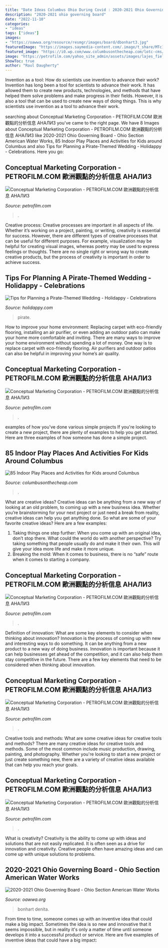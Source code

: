 ```yaml
---
title: "Date Ideas Columbus Ohio During Covid : 2020-2021 Ohio Governing Board"
description: "2020-2021 ohio governing board"
date: "2022-11-10"
categories:
- "ideas"
tags: ["ideas"]
images:
- "https://oawwa.org/resource/resmgr/images/board/dbonhart3.jpg"
featuredImage: "https://images.saymedia-content.com/.image/t_share/MTc1MDEyOTcxODEzMDIxNDE2/tips-for-planning-a-pirate-wedding.jpg"
featured_image: "https://i0.wp.com/www.columbusonthecheap.com/lotc-cms/wp-content/uploads/2018/07/IMG_3095-scaled.jpg?w=1830&amp;ssl=1"
image: "https://petrofilm.com/yahoo_site_admin/assets/images/lajes_field_2.104144325_std.jpg"
ShowToc: true
author: "Raul Daugherty"
---
```



Invention as a tool: How do scientists use invention to advance their work?
Invention has long been a tool for scientists to advance their work. It has allowed them to create new products, technologies, and methods that have helped them solve problems and make progress in their fields. However, it is also a tool that can be used to create new ways of doing things. This is why scientists use invention as a tool to advance their work.

	

		
searching about Conceptual Marketing Corporation - PETROFILM.COM ﻿歐洲觀點的分析信息 АНАЛИЗ you've came to the right page. We have 8 Images about Conceptual Marketing Corporation - PETROFILM.COM ﻿歐洲觀點的分析信息 АНАЛИЗ like 2020-2021 Ohio Governing Board - Ohio Section American Water Works, 85 Indoor Play Places and Activities for Kids around Columbus and also Tips for Planning a Pirate-Themed Wedding - Holidappy - Celebrations. Here you go:
		
    
## Conceptual Marketing Corporation - PETROFILM.COM ﻿歐洲觀點的分析信息 АНАЛИЗ

<img loading=lazy src="https://petrofilm.com/yahoo_site_admin/assets/images/Untitled-TrueColor-03.100110703_std.jpg" onerror="this.onerror=null;this.src='https://tse2.mm.bing.net/th?id=OIP.SYmK2t4xkhw3mv4KtXsu0gHaKB&amp;pid=15.1';" alt="Conceptual Marketing Corporation - PETROFILM.COM ﻿歐洲觀點的分析信息 АНАЛИЗ">

_Source: petrofilm.com_

>. 

	

Creative process:
Creative processes are important in all aspects of life. Whether it’s working on a project, painting, or writing, creativity is essential for success. However, there are different types of creative processes that can be useful for different purposes. For example, visualization may be helpful for creating visual images, whereas poetry may be used to express feelings or thoughts. There are no single right or wrong way to create creative products, but the process of creativity is important in order to achieve success.

    
## Tips For Planning A Pirate-Themed Wedding - Holidappy - Celebrations

<img loading=lazy src="https://images.saymedia-content.com/.image/t_share/MTc1MDEyOTcxODEzMDIxNDE2/tips-for-planning-a-pirate-wedding.jpg" onerror="this.onerror=null;this.src='https://tse3.mm.bing.net/th?id=OIP.oHl3PBRZtnEu_SjV5JplXgHaJ4&amp;pid=15.1';" alt="Tips for Planning a Pirate-Themed Wedding - Holidappy - Celebrations">

_Source: holidappy.com_

>pirate. 

	

How to improve your home environment: Replacing carpet with eco-friendly flooring, installing an air purifier, or even adding an outdoor patio can make your home more comfortable and inviting.
There are many ways to improve your home environment without spending a lot of money. One way is to replace carpet with eco-friendly flooring. Air purifiers and outdoor patios can also be helpful in improving your home’s air quality.

    
## Conceptual Marketing Corporation - PETROFILM.COM ﻿歐洲觀點的分析信息 АНАЛИЗ

<img loading=lazy src="https://petrofilm.com/yahoo_site_admin/assets/images/fb2a060asmall_001_norway_51st_state_of_usa.5813612_std.jpg" onerror="this.onerror=null;this.src='https://tse1.mm.bing.net/th?id=OIP.aTBggmPKAJzQOv7vbQNc6wAAAA&amp;pid=15.1';" alt="Conceptual Marketing Corporation - PETROFILM.COM ﻿歐洲觀點的分析信息 АНАЛИЗ">

_Source: petrofilm.com_

>. 

	

examples of how you've done various simple projects
If you're looking to create a new project, there are plenty of examples to help you get started. Here are three examples of how someone has done a simple project.

    
## 85 Indoor Play Places And Activities For Kids Around Columbus

<img loading=lazy src="https://i0.wp.com/www.columbusonthecheap.com/lotc-cms/wp-content/uploads/2018/07/IMG_3095-scaled.jpg?w=1830&amp;ssl=1" onerror="this.onerror=null;this.src='https://tse4.mm.bing.net/th?id=OIP.BQWxHXT5RUREX8GT1ukC2wHaFj&amp;pid=15.1';" alt="85 Indoor Play Places and Activities for Kids around Columbus">

_Source: columbusonthecheap.com_

>. 

	

What are creative ideas?
Creative ideas can be anything from a new way of looking at an old problem, to coming up with a new business idea. Whether you’re brainstorming for your next project or just need a break from reality, creative ideas can help you get anything done. So what are some of your favorite creative ideas? Here are a few examples: 
1) Taking things one step further: When you come up with an original idea, don’t stop there. What could the world do with another perspective? Try taking something that people usually do and make it their own. This will give your idea more life and make it more unique. 
2) Breaking the mold: When it comes to business, there is no “safe” route when it comes to starting a company.

    
## Conceptual Marketing Corporation - PETROFILM.COM ﻿歐洲觀點的分析信息 АНАЛИЗ

<img loading=lazy src="https://petrofilm.com/yahoo_site_admin/assets/images/lajes_field_2.104144325_std.jpg" onerror="this.onerror=null;this.src='https://tse4.mm.bing.net/th?id=OIP.jZ-KRC_2yYGVTiZsJUaaoAHaDB&amp;pid=15.1';" alt="Conceptual Marketing Corporation - PETROFILM.COM ﻿歐洲觀點的分析信息 АНАЛИЗ">

_Source: petrofilm.com_

>. 

	

Definition of innovation: What are some key elements to consider when thinking about innovation?
Innovation is the process of coming up with new and interesting ways to do something. It can be anything from a new product to a new way of doing business. Innovation is important because it can help businesses get ahead of the competition, and it can also help them stay competitive in the future.
There are a few key elements that need to be considered when thinking about innovation.

    
## Conceptual Marketing Corporation - PETROFILM.COM ﻿歐洲觀點的分析信息 АНАЛИЗ

<img loading=lazy src="https://www.petrofilm.com/yahoo_site_admin/assets/images/shutterstock_editorial_10434333bmB.800024_std.jpg" onerror="this.onerror=null;this.src='https://tse3.mm.bing.net/th?id=OIP.WObM7dXJzCRc2Oy2vAOQ4gHaDl&amp;pid=15.1';" alt="Conceptual Marketing Corporation - PETROFILM.COM ﻿歐洲觀點的分析信息 АНАЛИЗ">

_Source: petrofilm.com_

>. 

	

Creative tools and methods: What are some creative ideas for creative tools and methods?
There are many creative ideas for creative tools and methods. Some of the most common include music production, drawing, painting, and photography. Whether you're looking to start a new project or just create something new, there are a variety of creative ideas available that can help you reach your goals.

    
## Conceptual Marketing Corporation - PETROFILM.COM ﻿歐洲觀點的分析信息 АНАЛИЗ

<img loading=lazy src="https://petrofilm.com/yahoo_site_admin/assets/images/_KIRTLAND_NEW.100120001_std.jpg" onerror="this.onerror=null;this.src='https://tse2.mm.bing.net/th?id=OIP.wf4Hzb4FVpX_msuyEEQZ9gHaFX&amp;pid=15.1';" alt="Conceptual Marketing Corporation - PETROFILM.COM ﻿歐洲觀點的分析信息 АНАЛИЗ">

_Source: petrofilm.com_

>. 

	

What is creativity?
Creativity is the ability to come up with ideas and solutions that are not easily replicated. It is often seen as a drive for innovation and creativity. Creative people often have amazing ideas and can come up with unique solutions to problems.

    
## 2020-2021 Ohio Governing Board - Ohio Section American Water Works

<img loading=lazy src="https://oawwa.org/resource/resmgr/images/board/dbonhart3.jpg" onerror="this.onerror=null;this.src='https://tse4.mm.bing.net/th?id=OIP.TSsAMP3AEapsbcKVqerYcAHaHa&amp;pid=15.1';" alt="2020-2021 Ohio Governing Board - Ohio Section American Water Works">

_Source: oawwa.org_

>bonhart denita. 

	

From time to time, someone comes up with an inventive idea that could make a big impact. Sometimes the idea is so new and innovative that it seems impossible, but in reality it's only a matter of time until someone develops it into a successful product or service. Here are five examples of inventive ideas that could have a big impact: 

